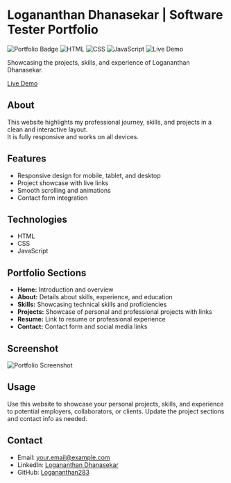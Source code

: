 # Logananthan Dhanasekar | Software Tester Portfolio

![Portfolio Badge](https://img.shields.io/badge/Portfolio-Personal-blue)
![HTML](https://img.shields.io/badge/HTML-E34F26?style=flat&logo=html5&logoColor=white)
![CSS](https://img.shields.io/badge/CSS-1572B6?style=flat&logo=css3&logoColor=white)
![JavaScript](https://img.shields.io/badge/JavaScript-F7DF1E?style=flat&logo=javascript&logoColor=black)
![Live Demo](https://img.shields.io/badge/Live-Demo-blue)

Showcasing the projects, skills, and experience of Logananthan Dhanasekar.  

[Live Demo](https://your-live-demo-link.com)

## About

This website highlights my professional journey, skills, and projects in a clean and interactive layout.  
It is fully responsive and works on all devices.

## Features

- Responsive design for mobile, tablet, and desktop
- Project showcase with live links
- Smooth scrolling and animations
- Contact form integration

## Technologies

- HTML
- CSS
- JavaScript

## Portfolio Sections

- **Home:** Introduction and overview
- **About:** Details about skills, experience, and education
- **Skills:** Showcasing technical skills and proficiencies
- **Projects:** Showcase of personal and professional projects with links
- **Resume:** Link to resume or professional experience
- **Contact:** Contact form and social media links

## Screenshot

![Portfolio Screenshot](https://via.placeholder.com/800x400.png?text=Portfolio+Screenshot)

## Usage

Use this website to showcase your personal projects, skills, and experience to potential employers, collaborators, or clients. Update the project sections and contact info as needed.

## Contact

- Email: your.email@example.com  
- LinkedIn: [Logananthan Dhanasekar](https://www.linkedin.com/in/logananthan-d-100230826374305335)
- GitHub: [Logananthan283](https://github.com/Logananthan283)
